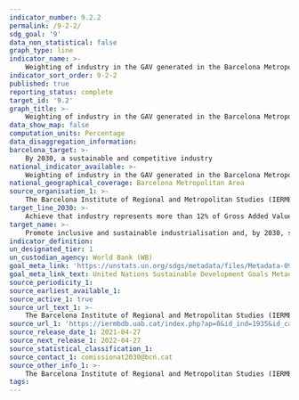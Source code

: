 ```yaml
---
indicator_number: 9.2.2
permalink: /9-2-2/
sdg_goal: '9'
data_non_statistical: false
graph_type: line
indicator_name: >-
    Weighting of industry in the GAV generated in the Barcelona Metropolitan Area
indicator_sort_order: 9-2-2
published: true
reporting_status: complete
target_id: '9.2'
graph_title: >-
    Weighting of industry in the GAV generated in the Barcelona Metropolitan Area
data_show_map: false
computation_units: Percentage
data_disaggregation_information:
barcelona_target: >-
    By 2030, a sustainable and competitive industry
national_indicator_available: >-
    Weighting of industry in the GAV generated in the Barcelona Metropolitan Area
national_geographical_coverage: Barcelona Metropolitan Area
source_organisation_1: >-
    The Barcelona Institute of Regional and Metropolitan Studies (IERMB)
target_line_2030: >-
    Achieve that industry represents more than 12% of Gross Added Value generated in the Barcelona Metropolitan Area
target_name: >-
    Promote inclusive and sustainable industrialisation and, by 2030, significantly raise industry’s share of employment and gross domestic product, in line with national circumstances, and double its share in the least developed countries
indicator_definition:
un_designated_tier: 1
un_custodian_agency: World Bank (WB)
goal_meta_link: 'https://unstats.un.org/sdgs/metadata/files/Metadata-09-02-02.pdf'
goal_meta_link_text: United Nations Sustainable Development Goals Metadata (pdf 894kB)
source_periodicity_1: 
source_earliest_available_1: 
source_active_1: true
source_url_text_1: >-
    The Barcelona Institute of Regional and Metropolitan Studies (IERMB)
source_url_1: 'https://iermbdb.uab.cat/index.php?ap=0&id_ind=1935&id_cat=301'
source_release_date_1: 2021-04-27
source_next_release_1: 2022-04-27
source_statistical_classification_1: 
source_contact_1: comissionat2030@bcn.cat
source_other_info_1: >-
    The Barcelona Institute of Regional and Metropolitan Studies (IERMB)
tags:
---
```

